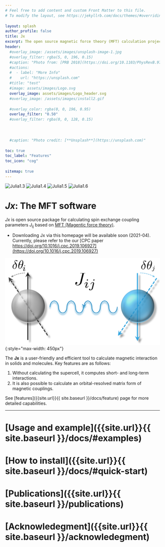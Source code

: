 ```yaml
---
# Feel free to add content and custom Front Matter to this file.
# To modify the layout, see https://jekyllrb.com/docs/themes/#overriding-theme-defaults

layout: splash
author_profile: false
title: Jx
excerpt: The open source magnetic force theory (MFT) calculation project.
header:
  #overlay_image: /assets/images/unsplash-image-1.jpg
  #overlay_filter: rgba(5, 0, 196, 0.15)
  #caption: "Photo from: [PRB 2018](https://doi.org/10.1103/PhysRevB.97.125132)"
  #actions:
  #  - label: "More Info"
  #    url: "https://unsplash.com"
  #title: "test"
  #image: assets/images/Logo.svg
  overlay_image: assets/images/Logo_header.svg
  #overlay_image: /assets/images/install2.gif

  #overlay_color: rgba(0, 0, 196, 0.95)
  overlay_filter: "0.50"
  #overlay_filter: rgba(0, 0, 128, 0.15)



  #caption: "Photo credit: [**Unsplash**](https://unsplash.com)"

toc: true
toc_label: "Features"
toc_icon: "cog"

sitemap: true
---
```




![Julia1.3](https://img.shields.io/badge/Julia-1.3-blue.svg?longCache=true)
![Julia1.4](https://img.shields.io/badge/Julia-1.4-blue.svg?longCache=true)
![Julia1.5](https://img.shields.io/badge/Julia-1.5-blue.svg?longCache=true)
![Julia1.6](https://img.shields.io/badge/Julia-1.6-blue.svg?longCache=true)

# *Jx*: The MFT software
*Jx* is open source package for calculating spin exchange coupling parameters *J*<sub>ij</sub> based on [MFT (Magentic force theory)](acknowledegment/#the-mft-history).

* Downloading Jx via this homepage will be available soon (2021-04).
Currently, please refer to the our [CPC paper https://doi.org/10.1016/j.cpc.2019.106927](https://doi.org/10.1016/j.cpc.2019.106927)

![Logo](assets/images/Logo.svg){:style="max-width: 450px"} <!--- #{:height="55%" width="55%" max-width=20px; } --->




The **Jx** is a user-friendly and efficient tool to calculate magnetic interaction in solids and molecules.
Key features are as follows:
1. Without calculating the supercell, it computes short- and long-term interactions.
1. It is also possible to calculate an orbital-resolved matrix form of magnetic couplings.

See [features]({{site.url}}{{ site.baseurl }}/docs/feature) page for more detailed capabilities.

---
# [Usage and example]({{site.url}}{{ site.baseurl }}/docs/#examples)

# [How to install]({{site.url}}{{ site.baseurl }}/docs/#quick-start)

# [Publications]({{site.url}}{{ site.baseurl }}/publications)

# [Acknowledegment]({{site.url}}{{ site.baseurl }}/acknowledegment)
